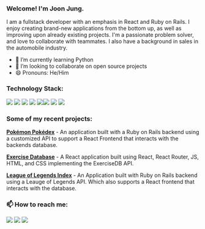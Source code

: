 ### Welcome! I'm Joon Jung.

I am a fullstack developer with an emphasis in React and Ruby on Rails. I enjoy creating brand-new applications from the bottom up, as well as improving upon already existing projects. I'm a passionate problem solver, and love to collaborate with teammates. I also have a background in sales in the automobile industry.

- 🐍 I’m currently learning Python
- 👯 I’m looking to collaborate on open source projects
- 😄 Pronouns: He/Him

### Technology Stack:
<img src="https://img.shields.io/badge/JavaScript-323330?style=for-the-badge&logo=javascript&logoColor=F7DF1E" /> <img src="https://img.shields.io/badge/CSS3-1572B6?style=for-the-badge&logo=css3&logoColor=white" />  <img src="https://img.shields.io/badge/HTML5-E34F26?style=for-the-badge&logo=html5&logoColor=white" /> <img src="https://img.shields.io/badge/React-20232A?style=for-the-badge&logo=react&logoColor=61DAFB" />
<img src ="https://img.shields.io/badge/Ruby_on_Rails-CC0000?style=for-the-badge&logo=ruby-on-rails&logoColor=white" /><img src="https://img.shields.io/badge/Tailwind_CSS-38B2AC?style=for-the-badge&logo=tailwind-css&logoColor=white" /> <img src="https://img.shields.io/badge/postgres-%23316192.svg?style=for-the-badge&logo=postgresql&logoColor=white" /> <img src="https://img.shields.io/badge/heroku-%23430098.svg?style=for-the-badge&logo=heroku&logoColor=white" /> 

### Some of my recent projects:

**<a href="https://www.youtube.com/watch?v=vUnJtKeuyfg">Pokémon Pokédex</a>** - An application built with a Ruby on Rails backend using a customized API to support a React Frontend that interacts with the backends database.

**<a href="https://rainbow-dango-4193e3.netlify.app/">Exercise Database</a>** - A React application built using React, React Router, JS, HTML, and CSS implementing the ExerciseDB API.

**<a href="https://www.youtube.com/watch?v=ynHK9aH94dQ">League of Legends Index</a>** - An Application built with Ruby on Rails backend using a Leauge of Legends API. Which also supports a React frontend that interacts with the database.

### 📫 How to reach me:

<a href="https://www.linkedin.com/in/joonjung239/"><img src="https://img.shields.io/badge/LinkedIn-0077B5?style=for-the-badge&logo=linkedin&logoColor=white" /></a>
<a href="mailto:joonjung55@gmail.com"><img src="https://img.shields.io/badge/Gmail-D14836?style=for-the-badge&logo=gmail&logoColor=white" /></a>
<a href="https://gorgeous-lebkuchen-548966.netlify.app/"><img src="https://img.shields.io/badge/-Portfolio-success" /></a>

